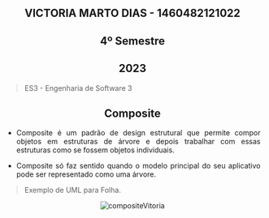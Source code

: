 
<section align="center">

# VICTORIA MARTO DIAS - 1460482121022
# 4º Semestre
## 2023

</section>

> ES3 - Engenharia de Software 3

<div align="center">

## Composite
  
</div>

<div align="justify">

* Composite é um padrão de design estrutural que permite compor objetos em estruturas de árvore e depois trabalhar com essas estruturas como se fossem objetos individuais.

* Composite só faz sentido quando o modelo principal do seu aplicativo pode ser representado como uma árvore. 

 </div>
 
 > Exemplo de UML para Folha.

<div align="center">
  
  ![compositeVitoria](https://github.com/DiasVitoria/bertoti/assets/80860267/d23f6b42-6df0-4983-8b97-a84515d44aee)

</div>



